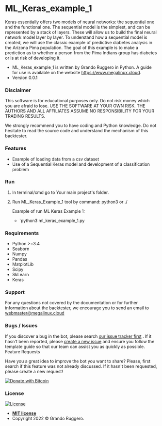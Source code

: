 # ML_Keras_example_1
Keras essentially offers two models of neural networks: the sequential one and the functional one. The sequential model is the simplest, and can be represented by a stack of layers. These will allow us to build the final neural network model layer by layer. To understand how a sequential model is created, we will use the classic example of predictive diabetes analysis in the Arizona Pima population. The goal of this example is to make a prediction as to whether a person from the Pima Indians group has diabetes or is at risk of developing it.

* ML_Keras_example_1 is written by Grando Ruggero in Python. A guide for use is available on the website https://www.megalinux.cloud.
* Version 0.0.1

### Disclaimer ###

This software is for educational purposes only. Do not risk money which you are afraid to lose. USE THE SOFTWARE AT YOUR OWN RISK. THE AUTHORS AND ALL AFFILIATES ASSUME NO RESPONSIBILITY FOR YOUR TRADING RESULTS.

We strongly recommend you to have coding and Python knowledge. Do not hesitate to read the source code and understand the mechanism of this backtester.

### Features ###

* Example of loading data from a csv dataset
* Use of a Sequential Keras model and development of a classification problem

### Run ###

1. In terminal/cmd go to Your main project's folder.
2. Run ML_Keras_Example_1 tool by command: python3 or ./
   
   Example of run ML Keras Example 1:

    * `python3 ml_keras_example_1.py


### Requirements ###

* Python >=3.4
* Seaborn
* Numpy
* Pandas
* MatplotLib
* Scipy
* SkLearn
* Keras

### Support ###

For any questions not covered by the documentation or for further information about the backtester, we encourage you to send an email to webmaster@megalinux.cloud

### Bugs / Issues ###

If you discover a bug in the bot, please search [our issue tracker first](https://github.com/Megalinux/ML_Keras_example_1/issues?q=is%3Aissue) . If it hasn't been reported, please [create a new issue](https://github.com/Megalinux/ML_Keras_example_1/issues/new) and ensure you follow the template guide so that our team can assist you as quickly as possible.
Feature Requests

Have you a great idea to improve the bot you want to share? Please, first search if this feature was not already discussed. If it hasn't been requested, please create a new request!

[![Donate with Bitcoin](https://en.cryptobadges.io/badge/small/3EJZiSmqRkoZ48ae2pYbKupMYQqoQvxdxe)](https://en.cryptobadges.io/donate/3EJZiSmqRkoZ48ae2pYbKupMYQqoQvxdxe)

### License

[![License](http://img.shields.io/:license-mit-blue.svg?style=flat-square)](http://badges.mit-license.org)

- **[MIT license](http://opensource.org/licenses/mit-license.php)**
- Copyright 2022 © Grando Ruggero.
